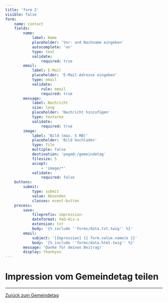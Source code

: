 ```yaml
---
title: 'form 2'
visible: false
form:
    name: contact
    fields:
        name:
            label: Name
            placeholder: 'Vor- und Nachname eingeben'
            autocomplete: 'on'
            type: text
            validate:
                required: true
        email:
            label: E-Mail
            placeholder: 'E-Mail-Adresse eingeben'
            type: email
            validate:
                rule: email
                required: true
        message:
            label: Nachricht
            size: long
            placeholder: 'Nachricht hinzufügen'
            type: textarea
            validate:
                required: true
        image:
            label: 'Bild (max. 5 MB)'
            placeholder: 'Bild hochladen'
            type: file
            multiple: false
            destination: 'page@:/gemeindetag'
            filesize: 5
            accept:
                - 'image/*'
            validate:
                required: false
    buttons:
        submit:
            type: submit
            value: Absenden
            classes: event-button
    process:
        save:
            fileprefix: impression-
            dateformat: Ymd-His-u
            extension: txt
            body: '{% include ''forms/data.txt.twig'' %}'
        email:
            subject: '[Impression] {{ form.value.name|e }}'
            body: '{% include ''forms/data.html.twig'' %}'
        message: 'Danke für deinen Beitrag!'
        display: thankyou
---
```


# Impression vom Gemeindetag teilen

---
[Zurück zum Gemeindetag](/gemeindetag)
